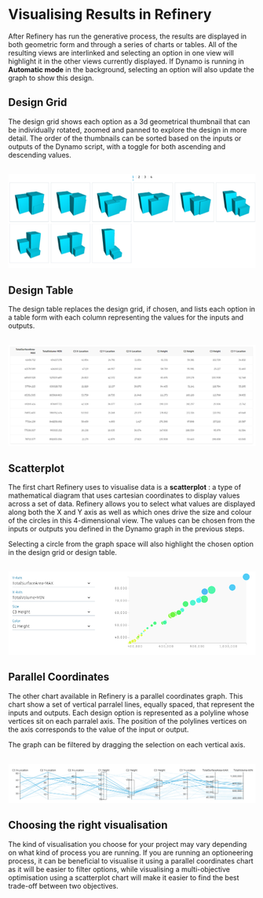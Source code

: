 # Visualising Results in Refinery

After Refinery has run the generative process, the results are displayed in both geometric form and through a series of charts or tables. All of the resulting views are interlinked and selecting an option in one view will highlight it in the other views currently displayed. If Dynamo is running in **Automatic mode** in the background, selecting an option will also update the graph to show this design.

## Design Grid

The design grid shows each option as a 3d geometrical thumbnail that can be individually rotated, zoomed and panned to explore the design in more detail. The order of the thumbnails can be sorted based on the inputs or outputs of the Dynamo script, with a toggle for both ascending and descending values.  

<br/>

<img src="images/Refinery_VisualiseResults_DesignGrid.png">

<br/>

## Design Table

The design table replaces the design grid, if chosen, and lists each option in a table form with each column representing the values for the inputs and outputs. 

<br/>

<img src="images/Refinery_VisualiseResults_DesignTable.png">

<br/>

## Scatterplot

The first chart Refinery uses to visualise data is a **scatterplot** : a type of mathematical diagram that uses cartesian coordinates to display values across a set of data. Refinery allows you to select what values are displayed along both the X and Y axis as well as which ones drive the size and colour of the circles in this 4-dimensional view. The values can be chosen from the inputs or outputs you defined in the Dynamo graph in the previous steps. 

Selecting a circle from the graph space will also highlight the chosen option in the design grid or design table.

<br/>
<img src="images/Refinery_VisualiseResults_Scatterplot.png">
<br/>

## Parallel Coordinates

The other chart available in Refinery is a parallel coordinates graph. This chart show a set of vertical parralel lines, equally spaced, that represent the inputs and outputs. Each design option is represented as a polyline whose vertices sit on each parralel axis. The position of the polylines vertices on the axis corresponds to the value of the input or output. 

The graph can be filtered by dragging the selection on each vertical axis.  

<br/>
<img src="images/Refinery_VisualiseResults_ParallelCoordinates.png">
<br/>

## Choosing the right visualisation

The kind of visualisation you choose for your project may vary depending on what kind of process you are running. If you are running an optioneering process, it can be beneficial to visualise it using a parallel coordinates chart as it will be easier to filter options, while visualising a multi-objective optimisation using a scatterplot chart will make it easier to find the best trade-off between two objectives.
